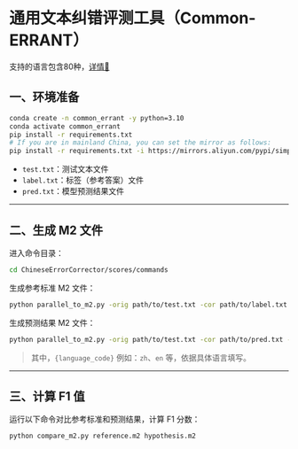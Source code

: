 # 通用文本纠错评测工具（Common-ERRANT）

支持的语言包含80种，[详情🔎](https://stanfordnlp.github.io/stanza/performance.html)
## 一、环境准备

``` sh
conda create -n common_errant -y python=3.10
conda activate common_errant
pip install -r requirements.txt
# If you are in mainland China, you can set the mirror as follows:
pip install -r requirements.txt -i https://mirrors.aliyun.com/pypi/simple/ --trusted-host=mirrors.aliyun.com
```

- `test.txt`：测试文本文件
- `label.txt`：标签（参考答案）文件
- `pred.txt`：模型预测结果文件

---

## 二、生成 M2 文件

进入命令目录：

```bash
cd ChineseErrorCorrector/scores/commands
```

生成参考标准 M2 文件：

```bash
python parallel_to_m2.py -orig path/to/test.txt -cor path/to/label.txt -out path/to/reference.m2 -lang {language_code}
```

生成预测结果 M2 文件：

```bash
python parallel_to_m2.py -orig path/to/test.txt -cor path/to/pred.txt -out path/to/hypothesis.m2 -lang {language_code}
```

> 其中，`{language_code}` 例如：`zh`、`en` 等，依据具体语言填写。

---

## 三、计算 F1 值

运行以下命令对比参考标准和预测结果，计算 F1 分数：

```bash
python compare_m2.py reference.m2 hypothesis.m2
```


